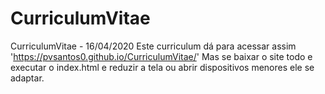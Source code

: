 # CurriculumVitae
CurriculumVitae - 16/04/2020
Este curriculum dá para acessar assim 'https://pvsantos0.github.io/CurriculumVitae/'
Mas se baixar o site todo e executar o index.html e reduzir a tela ou abrir dispositivos menores 
  ele se adaptar.
 
